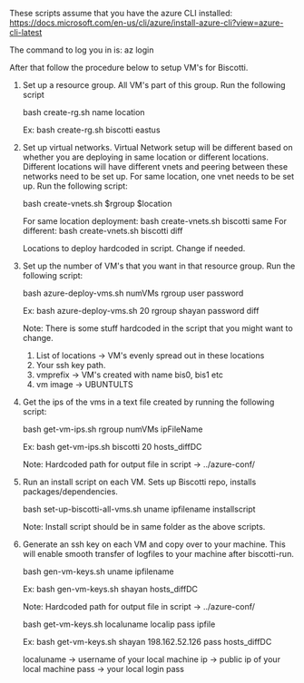 These scripts assume that you have the azure CLI installed:
https://docs.microsoft.com/en-us/cli/azure/install-azure-cli?view=azure-cli-latest

The command to log you in is:
az login

After that follow the procedure below to setup VM's for Biscotti.

1. Set up a resource group. All VM's part of this group. Run the following script
	
	bash create-rg.sh name location

	Ex: bash create-rg.sh biscotti eastus

2. Set up virtual networks. Virtual Network setup will be different based on whether you are deploying in same location or different locations. Different locations will have different vnets and peering between these networks need to be set up.  For same location, one vnet needs to be set up. Run the following script:

	bash create-vnets.sh $rgroup $location

	For same location deployment:
		bash create-vnets.sh biscotti same
	For different:
		bash create-vnets.sh biscotti diff

	Locations to deploy hardcoded in script. Change if needed.


2. Set up the number of VM's that you want in that resource group. Run the following script:

	bash azure-deploy-vms.sh numVMs rgroup user password

	Ex: bash azure-deploy-vms.sh 20 rgroup shayan password diff

	Note: There is some stuff hardcoded in the script that you might want to change.
	1. List of locations -> VM's evenly spread out in these locations
	2. Your ssh key path.
	3. vmprefix -> VM's created with name bis0, bis1 etc 
	4. vm image -> UBUNTULTS

3. Get the ips of the vms in a text file created by running the following script:
	
	bash get-vm-ips.sh rgroup numVMs ipFileName

	Ex: bash get-vm-ips.sh biscotti 20 hosts_diffDC

	Note: Hardcoded path for output file in script -> ../azure-conf/

4. Run an install script on each VM. Sets up Biscotti repo, installs packages/dependencies.

	bash set-up-biscotti-all-vms.sh uname ipfilename installscript		

	Note: Install script should be in same folder as the above scripts.

5. Generate an ssh key on each VM and copy over to your machine. This will enable smooth transfer of logfiles to your machine after biscotti-run.

	bash gen-vm-keys.sh uname ipfilename

	Ex: bash gen-vm-keys.sh shayan hosts_diffDC

	Note: Hardcoded path for output file in script -> ../azure-conf/

	bash get-vm-keys.sh localuname localip pass ipfile

	Ex: bash get-vm-keys.sh shayan 198.162.52.126 pass hosts_diffDC

	localuname -> username of your local machine
	ip -> public ip of your local machine
	pass -> your local login pass	
